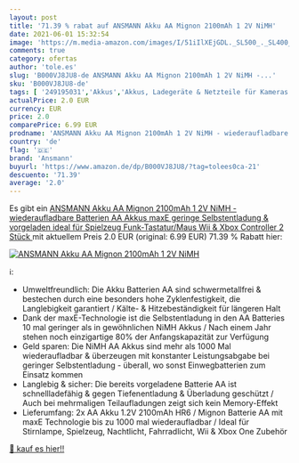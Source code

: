 ```yaml
---
layout: post
title: '71.39 % rabat auf ANSMANN Akku AA Mignon 2100mAh 1 2V NiMH'
date: 2021-06-01 15:32:54
image: 'https://m.media-amazon.com/images/I/51iIlXEjGDL._SL500_._SL400_.jpg'
comments: true
category: ofertas
author: 'tole.es'
slug: 'B000VJ8JU8-de ANSMANN Akku AA Mignon 2100mAh 1 2V NiMH -...'
sku: 'B000VJ8JU8-de'
tags: [ '249195031','Akkus','Akkus, Ladegeräte & Netzteile für Kameras','Außenbeleuchtung','Batterien+Akkus','Batterien, Akkus & Zubehör','Beleuchtung','Elektronik & Foto','Haushalt','Kamera & Foto','Kamera- & Fotozubehör','Produkte','ansmann', ]
actualPrice: 2.0 EUR
currency: EUR
price: 2.0
comparePrice: 6.99 EUR
prodname: 'ANSMANN Akku AA Mignon 2100mAh 1 2V NiMH - wiederaufladbare Batterien AA Akkus maxE  geringe Selbstentladung & vorgeladen  ideal für Spielzeug  Funk-Tastatur/Maus  Wii & Xbox Controller  2 Stück '
country: 'de'
flag: '🇩🇪'
brand: 'Ansmann'
buyurl: 'https://www.amazon.de/dp/B000VJ8JU8/?tag=tolees0ca-21'
descuento: '71.39'
average: '2.0'
---
```


Es gibt ein [ANSMANN Akku AA Mignon 2100mAh 1 2V NiMH - wiederaufladbare Batterien AA Akkus maxE  geringe Selbstentladung & vorgeladen  ideal für Spielzeug  Funk-Tastatur/Maus  Wii & Xbox Controller  2 Stück ](https://www.amazon.de/dp/B000VJ8JU8/?tag=tolees0ca-21) mit aktuellem Preis 2.0 EUR (original: 6.99 EUR) 71.39 % Rabatt hier:

[![ANSMANN Akku AA Mignon 2100mAh 1 2V NiMH](https://m.media-amazon.com/images/I/51iIlXEjGDL._SL500_._SL400_.jpg)](https://www.amazon.de/dp/B000VJ8JU8/?tag=tolees0ca-21)

ℹ️:

- Umweltfreundlich: Die Akku Batterien AA sind schwermetallfrei & bestechen durch eine besonders hohe Zyklenfestigkeit, die Langlebigkeit garantiert / Kälte- & Hitzebeständigkeit für längeren Halt
- Dank der maxE-Technologie ist die Selbstentladung in den AA Batteries 10 mal geringer als in gewöhnlichen NiMH Akkus / Nach einem Jahr stehen noch einzigartige 80% der Anfangskapazität zur Verfügung
- Geld sparen: Die NiMH AA Akkus sind mehr als 1000 Mal wiederaufladbar & überzeugen mit konstanter Leistungsabgabe bei geringer Selbstentladung - überall, wo sonst Einwegbatterien zum Einsatz kommen
- Langlebig & sicher: Die bereits vorgeladene Batterie AA ist schnellladefähig & gegen Tiefenentladung & Überladung geschützt / Auch bei mehrmaligen Teilaufladungen zeigt sich kein Memory-Effekt
- Lieferumfang: 2x AA Akku 1.2V 2100mAh HR6 / Mignon Batterie AA mit maxE Technologie bis zu 1000 mal wiederaufladbar / Ideal für Stirnlampe, Spielzeug, Nachtlicht, Fahrradlicht, Wii & Xbox One Zubehör

[🛒 kauf es hier!!](https://www.amazon.de/dp/B000VJ8JU8/?tag=tolees0ca-21)
